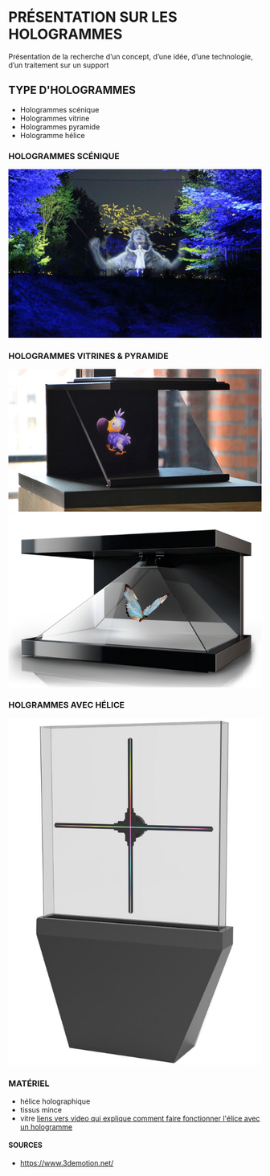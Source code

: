 # PRÉSENTATION SUR LES HOLOGRAMMES
Présentation de la recherche d’un concept, d’une idée, d’une technologie, d’un traitement sur un support

## TYPE D'HOLOGRAMMES
* Hologrammes scénique
* Hologrammes vitrine
* Hologrammes pyramide
* Hologramme hélice


### HOLOGRAMMES SCÉNIQUE
![image scénique 01](assets/images/hologramme_scenique_01.jpg)
### HOLOGRAMMES VITRINES & PYRAMIDE
![image vitrine 01](assets/images/hologramme_vitrine_01.jpg)
![image pyramide 01](assets/images/hologramme_pyramide_01.png)
### HOLGRAMMES AVEC HÉLICE
![image hélice 01](assets/images/hologramme_elice_01.jpg)
### MATÉRIEL
* hélice holographique
* tissus mince
* vitre
[liens vers video qui explique comment faire fonctionner l'élice avec un hologramme](https://www.youtube.com/watch?v=1Qrm0Y9UhVA)




#### SOURCES
* https://www.3demotion.net/
